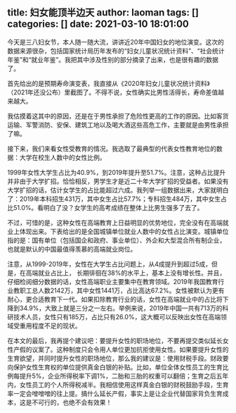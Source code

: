 title: 妇女能顶半边天
author: laoman
tags: []
categories: []
date: 2021-03-10 18:01:00
---
今天是三八妇女节，本人随一随大流，讲讲近20年中国妇女的地位演变。这次的数据来源很杂，包括国家统计局历年发布的“妇女儿童状况统计资料”、“社会统计年鉴”和“就业年鉴”。我把其中涉及性别的部分摘录了出来，也是很有趣的数据了。

首先给出的是预期寿命演变表，我直接从《2020年妇女儿童状况统计资料》（2021年还没公布）里截图了。不得不说，女性确实比男性活得长，寿命差值越来越大。



我估摸着这其中的原因，还是在于男性承担了危险性更高的工作的原因。比如客货运输、军警消防、安保、建筑工地以及喝大酒这些高危工作，主要就是由男性承担了嘛。

接下来，我们来看女性受教育的情况。我选取了最典型的代表女性教育地位的数据：大学在校生人数中的女性比例。



1999年女性大学生占比为40.9%，到2019年提升至51.7%。注意，这种占比提升并非由于大学扩招。恰恰相反，男学生才是近二十年大学扩招的受益者。如果没有大学扩招的话，估计女学生的占比能超过六成。我列举一组数据出来，大家就明白了：2019年本科招生431万，其中女生占比57.7%；专科招生484万，其中女生占比51.0%。看明白了没？女学生的高考成绩在整体上比男生强多了去了。

不过，可惜的是，这种女性在高端教育上日益明显的优势地位，完全没有在高端就业上体现出来。下表给出的是全国城镇单位就业人数中的女性占比演变。城镇单位指的是：国有单位（包括国企和政府、事业单位）、外企和大型混合所有制企业，也就是默认的中国最值得羡慕的高端就业岗位。



注意，从1999-2019年，女性在大学生占比问题上，从4成提升到超过5成，但是，在高端就业占比上， 长期徘徊在38%的水平上，基本上没有增长性。并且，仔细检阅细分数据的话，女性高端职业主要集中在教育领域。2019年我国教育行业教职工总人数2142万，其中女性1441万，占比高达67.2%。女性被默认为更有耐心，更合适教育下一代。如果扣除教育行业的话，女性在高端就业中的占比将下降到34.9%，大致上就是三分之一左右。举例来说，2019年中国一共有713万的科研技术人员，女性只有185万，占比只有26.0%，这大概可以反映出女性在高端领域受重用程度不足的现状。

在本文的最后，我再提个建议吧：要提升女性的职场地位，不要再提交类似延长女性产假的议案了。这种制度只会令用人单位更加抗拒使用女性。如果要提升女性的生育欲望，并同时提升女性的职场地位，那么我的建议是：使用财税手段。财政要向保护女性生育权的单位提供真金白银的补贴。比如，单位全体女性员工的生育比例每提升5%，企业所得税率下调1%，二胎和三胎的权重可以翻倍；生育之后五年内，女性员工的个人所得税减半。我相信使用这样真金白银的财税鼓励手段，生育率一定会噌噌噌的往上提。搞什么延长产假，事实上是让企业代替国家背负生育成本，这是不可行的，也绝不会有效果！